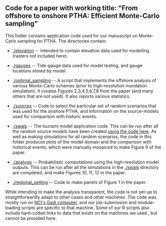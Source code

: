 Code for a paper with working title: "From offshore to onshore PTHA: Efficient Monte-Carlo sampling"
-----------------------------------------------------------------------------------------------------

This folder contains application code used for our manuscript on Monte-Carlo sampling for PTHA. The directories contain:

* [./elevation](./gauges) -- Intended to contain elevation data used for modelling (rasters not included here).

* [./gauges](./gauges) -- Tide-gauge data used for model testing, and gauge locations stored by model.

* [./optimal_sampling](./optimal_sampling) -- A script that implements the offshore analysis of various Monte-Carlo schemes (prior to high-resolution inundation simulation). It creates Figures 2,3,4,5,6,7,8 from the paper (and many others that are not used). It also reports various statistics.

* [./sources](./sources) -- Code to select the particular set of random scenarios that was used for the onshore PTHA, and information on the source-models used for comparison with historic events. 

* [./swals](./swals) -- The tsunami model application code. This can be run after all the random source models have been created [using the code here](./sources/random/). As well as making simulations for all random scenarios, the code in this folder produces plots of the model domain and the comparison with historical events, which were manually mosaiced to make Figure 9 of the paper.

* [./analysis](./analysis) -- Probabilistic computations using the high-resolution model outputs. This can be run after all the simulations in the [./swals](./swals) directory are completed, and make Figures 10, 11, 12 in the paper.

* [./regional_setting](./regional_setting) -- Code to make panels of Figure 1 in the paper.


While intending to make the analysis transparent, the code is not set-up to straightforwardly adapt to other cases and other machines. The code was mostly run on [NCI's Gadi computer](https://nci.org.au/our-systems/hpc-systems), and our job-submission and module-loading scripts are specific to that machine. Some of our R scripts also include hard-coded links to data that exists on the machines we used , but cannot be provided here. 
